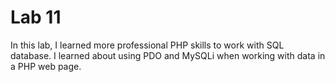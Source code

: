 # Lab 11
In this lab, I learned more professional PHP skills to work with SQL database. I learned about using PDO and MySQLi when working with data in a PHP web page.